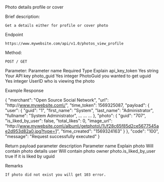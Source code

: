 
Photo details profile or cover

Brief description:

    Get a details either for profile or cover photo

Endpoint

    https://www.mywebsite.com/api/v1.0/photos_view_profile

Method:

    POST / GET

Parameter:
Parameter name 	Required 	Type 	Explain
api_key_token 	Yes 	string 	Your API key
photo_guid 	Yes 	integer 	PhotoGuid you wanted to get
uguid 	Yes 	integer 	UserID who is viewing the photo

Example Response

{
    "merchant": "Open Source Social Network",
    "url": "http:\/\/www.mywebsite.com\/",
    "time_token": 1569325087,
    "payload": {
        "user": {
            "guid": "1",
            "first_name": "System",
            "last_name": "Administrator",
            "fullname": "System Administrator",
            ...
            ...
            ...
        },
        "photo": {
            "guid": "707",
            "is_liked_by_user": false,
            "total_likes": 0,
            "image_url": "http:\/\/www.mywebsite.com\/album\/getphoto\/1\/f28c65f85d2ce5677545ae2d953d82a0.jpg?type=1",
            "time_created": "1569324163"
        }
    },
    "code": "100",
    "message": "Request successfully executed"
}

Return payload parameter description
Parameter name 	Explain
photo 	Will contain photo details
user 	Will contain photo owner
photo.is_liked_by_user 	true If it is liked by uguid

Remarks

    If photo did not exist you will get 103 error.

